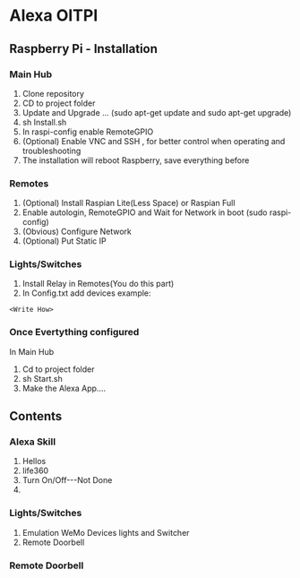 # Alexa OITPI

## Raspberry Pi - Installation
### Main Hub
1. Clone repository
2. CD to project folder
3. Update and Upgrade ... (sudo apt-get update and sudo apt-get upgrade)
4. sh Install.sh
5. In raspi-config enable RemoteGPIO
6. (Optional) Enable VNC and SSH , for better control when operating and troubleshooting
7. The installation will reboot Raspberry, save everything before

### Remotes
1. (Optional) Install Raspian Lite(Less Space) or Raspian Full
2. Enable autologin, RemoteGPIO and Wait for Network in boot (sudo raspi-config)
3. (Obvious) Configure Network
4. (Optional) Put Static IP

### Lights/Switches
1. Install Relay in Remotes(You do this part)
2. In Config.txt add devices example:
```
<Write How>
```
### Once Evertything configured
In Main Hub
1. Cd to project folder
2. sh Start.sh
3. Make  the Alexa App....





## Contents
### Alexa Skill
1. Hellos
2. life360
3. Turn On/Off---Not Done
4.

### Lights/Switches
1. Emulation WeMo Devices lights and Switcher
2. Remote Doorbell

### Remote Doorbell
